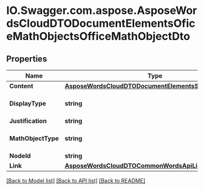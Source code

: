 # IO.Swagger.com.aspose.AsposeWordsCloudDTODocumentElementsOficeMathObjectsOfficeMathObjectDto
## Properties

Name | Type | Description | Notes
------------ | ------------- | ------------- | -------------
**Content** | [**AsposeWordsCloudDTODocumentElementsStoryChildNodes**](AsposeWordsCloudDTODocumentElementsStoryChildNodes.md) | Content of footnote. | [optional] 
**DisplayType** | **string** | Gets/sets Office Math display format type which represents whether an equation is displayed inline with the text  or displayed on its own line. | [optional] 
**Justification** | **string** | Gets/sets Office Math justification. | [optional] 
**MathObjectType** | **string** | Gets type Aspose.Words.Math.OfficeMath.MathObjectType of this Office Math object. | [optional] 
**NodeId** | **string** | Node id | [optional] 
**Link** | [**AsposeWordsCloudDTOCommonWordsApiLink**](AsposeWordsCloudDTOCommonWordsApiLink.md) | Link to the document. | [optional] 

[[Back to Model list]](../README.md#documentation-for-models) [[Back to API list]](../README.md#documentation-for-api-endpoints) [[Back to README]](../README.md)

